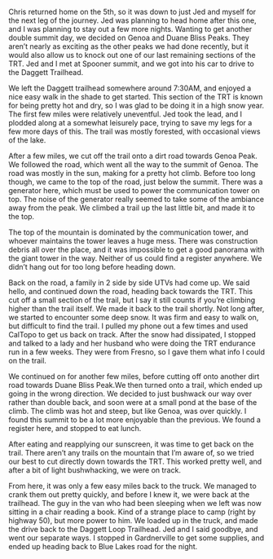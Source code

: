 

Chris returned home on the 5th, so it was down to just Jed and myself for the next leg of the journey. Jed was planning to head home after this one, and I was planning to stay out a few more nights. Wanting to get another double summit day, we decided on Genoa and Duane Bliss Peaks. They aren’t nearly as exciting as the other peaks we had done recently, but it would also allow us to knock out one of our last remaining sections of the TRT. Jed and I met at Spooner summit, and we got into his car to drive to the Daggett Trailhead. 

We left the Daggett trailhead somewhere around 7:30AM, and enjoyed a nice easy walk in the shade to get started. This section of the TRT is known for being pretty hot and dry, so I was glad to be doing it in a high snow year. The first few miles were relatively uneventful. Jed took the lead, and I plodded along at a somewhat leisurely pace, trying to save my legs for a few more days of this. The trail was mostly forested, with occasional views of the lake. 

After a few miles, we cut off the trail onto a dirt road towards Genoa Peak. We followed the road, which went all the way to the summit of Genoa. The road was mostly in the sun, making for a pretty hot climb. Before too long though, we came to the top of the road, just below the summit. There was a generator here, which must be used to power the communication tower on top. The noise of the generator really seemed to take some of the ambiance away from the peak. We climbed a trail up the last little bit, and made it to the top.

The top of the mountain is dominated by the communication tower, and whoever maintains the tower leaves a huge mess. There was construction debris all over the place, and it was impossible to get a good panorama with the giant tower in the way. Neither of us could find a register anywhere. We didn’t hang out for too long before heading down.

Back on the road, a family in 2 side by side UTVs had come up. We said hello, and continued down the road, heading back towards the TRT. This cut off a small section of the trail, but I say it still counts if you’re climbing higher than the trail itself. We made it back to the trail shortly. Not long after, we started to encounter some deep snow. It was firm and easy to walk on, but difficult to find the trail. I pulled my phone out a few times and used CalTopo to get us back on track. After the snow had dissipated, I stopped and talked to a lady and her husband who were doing the TRT endurance run in a few weeks. They were from Fresno, so I gave them what info I could on the trail. 

We continued on for another few miles, before cutting off onto another dirt road towards Duane Bliss Peak.We then turned onto a trail, which ended up going in the wrong direction. We decided to just bushwack our way over rather than double back, and soon were at a small pond at the base of the climb. The climb was hot and steep, but like Genoa, was over quickly. I found this summit to be a lot more enjoyable than the previous. We found a register here, and stopped to eat lunch.

After eating and reapplying our sunscreen, it was time to get back on the trail. There aren’t any trails on the mountain that I’m aware of, so we tried our best to cut directly down towards the TRT. This worked pretty well, and after a bit of light bushwhacking, we were on track. 

From here, it was only a few easy miles back to the truck. We managed to crank them out pretty quickly, and before I knew it, we were back at the trailhead. The guy in the van who had been sleeping when we left was now sitting in a chair reading a book. Kind of a strange place to camp (right by highway 50), but more power to him. We loaded up in the truck, and made the drive back to the Daggett Loop Trailhead. Jed and I said goodbye, and went our separate ways. I stopped in Gardnerville to get some supplies, and ended up heading back to Blue Lakes road for the night.



